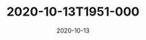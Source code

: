 ---
date: 2020-10-13
title: 2020-10-13T1951-000
hero: 2020/2020-10-13T1951-000.jpeg

# briefly describe the image…
alt: ''

# insert the closed caption text after the three-dash break…
# (include line-breaks, punctuation, and capitalization)
---